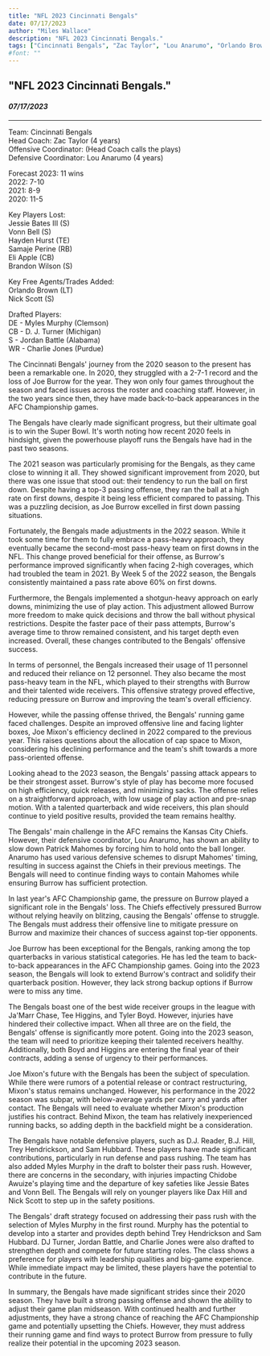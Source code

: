```yaml
---
title: "NFL 2023 Cincinnati Bengals"
date: 07/17/2023
author: "Miles Wallace"
description: "NFL 2023 Cincinnati Bengals."
tags: ["Cincinnati Bengals", "Zac Taylor", "Lou Anarumo", "Orlando Brown", "Nick Scott", "Myles Murphy", "DJ Turner", "Jordan Battle", "Charlie Jones", "Joe Burrow", "Joe Mixon", "Ja'Marr Chase", "Tee Higgins",  ]
#font: ""
---
```

## "NFL 2023 Cincinnati Bengals."
#### _07/17/2023_ 
____
Team: Cincinnati Bengals  
Head Coach: Zac Taylor (4 years)  
Offensive Coordinator: (Head Coach calls the plays)  
Defensive Coordinator: Lou Anarumo (4 years)  
  
Forecast 2023: 11 wins  
2022: 7-10  
2021: 8-9  
2020: 11-5  
  
Key Players Lost:  
Jessie Bates III (S)  
Vonn Bell (S)  
Hayden Hurst (TE)  
Samaje Perine (RB)  
Eli Apple (CB)  
Brandon Wilson (S)  
  
Key Free Agents/Trades Added:  
Orlando Brown (LT)  
Nick Scott (S)  
  
Drafted Players:   
DE - Myles Murphy (Clemson)  
CB - D. J. Turner (Michigan)  
S - Jordan Battle (Alabama)  
WR - Charlie Jones (Purdue)  
  
The Cincinnati Bengals' journey from the 2020 season to the present has been a remarkable one. In 2020, they struggled with a 2-7-1 record and the loss of Joe Burrow for the year. They won only four games throughout the season and faced issues across the roster and coaching staff. However, in the two years since then, they have made back-to-back appearances in the AFC Championship games.

The Bengals have clearly made significant progress, but their ultimate goal is to win the Super Bowl. It's worth noting how recent 2020 feels in hindsight, given the powerhouse playoff runs the Bengals have had in the past two seasons.

The 2021 season was particularly promising for the Bengals, as they came close to winning it all. They showed significant improvement from 2020, but there was one issue that stood out: their tendency to run the ball on first down. Despite having a top-3 passing offense, they ran the ball at a high rate on first downs, despite it being less efficient compared to passing. This was a puzzling decision, as Joe Burrow excelled in first down passing situations.

Fortunately, the Bengals made adjustments in the 2022 season. While it took some time for them to fully embrace a pass-heavy approach, they eventually became the second-most pass-heavy team on first downs in the NFL. This change proved beneficial for their offense, as Burrow's performance improved significantly when facing 2-high coverages, which had troubled the team in 2021. By Week 5 of the 2022 season, the Bengals consistently maintained a pass rate above 60% on first downs.

Furthermore, the Bengals implemented a shotgun-heavy approach on early downs, minimizing the use of play action. This adjustment allowed Burrow more freedom to make quick decisions and throw the ball without physical restrictions. Despite the faster pace of their pass attempts, Burrow's average time to throw remained consistent, and his target depth even increased. Overall, these changes contributed to the Bengals' offensive success.

In terms of personnel, the Bengals increased their usage of 11 personnel and reduced their reliance on 12 personnel. They also became the most pass-heavy team in the NFL, which played to their strengths with Burrow and their talented wide receivers. This offensive strategy proved effective, reducing pressure on Burrow and improving the team's overall efficiency.

However, while the passing offense thrived, the Bengals' running game faced challenges. Despite an improved offensive line and facing lighter boxes, Joe Mixon's efficiency declined in 2022 compared to the previous year. This raises questions about the allocation of cap space to Mixon, considering his declining performance and the team's shift towards a more pass-oriented offense.

Looking ahead to the 2023 season, the Bengals' passing attack appears to be their strongest asset. Burrow's style of play has become more focused on high efficiency, quick releases, and minimizing sacks. The offense relies on a straightforward approach, with low usage of play action and pre-snap motion. With a talented quarterback and wide receivers, this plan should continue to yield positive results, provided the team remains healthy.

The Bengals' main challenge in the AFC remains the Kansas City Chiefs. However, their defensive coordinator, Lou Anarumo, has shown an ability to slow down Patrick Mahomes by forcing him to hold onto the ball longer. Anarumo has used various defensive schemes to disrupt Mahomes' timing, resulting in success against the Chiefs in their previous meetings. The Bengals will need to continue finding ways to contain Mahomes while ensuring Burrow has sufficient protection.

In last year's AFC Championship game, the pressure on Burrow played a significant role in the Bengals' loss. The Chiefs effectively pressured Burrow without relying heavily on blitzing, causing the Bengals' offense to struggle. The Bengals must address their offensive line to mitigate pressure on Burrow and maximize their chances of success against top-tier opponents.

Joe Burrow has been exceptional for the Bengals, ranking among the top quarterbacks in various statistical categories. He has led the team to back-to-back appearances in the AFC Championship games. Going into the 2023 season, the Bengals will look to extend Burrow's contract and solidify their quarterback position. However, they lack strong backup options if Burrow were to miss any time.

The Bengals boast one of the best wide receiver groups in the league with Ja'Marr Chase, Tee Higgins, and Tyler Boyd. However, injuries have hindered their collective impact. When all three are on the field, the Bengals' offense is significantly more potent. Going into the 2023 season, the team will need to prioritize keeping their talented receivers healthy. Additionally, both Boyd and Higgins are entering the final year of their contracts, adding a sense of urgency to their performances.

Joe Mixon's future with the Bengals has been the subject of speculation. While there were rumors of a potential release or contract restructuring, Mixon's status remains unchanged. However, his performance in the 2022 season was subpar, with below-average yards per carry and yards after contact. The Bengals will need to evaluate whether Mixon's production justifies his contract. Behind Mixon, the team has relatively inexperienced running backs, so adding depth in the backfield might be a consideration.

The Bengals have notable defensive players, such as D.J. Reader, B.J. Hill, Trey Hendrickson, and Sam Hubbard. These players have made significant contributions, particularly in run defense and pass rushing. The team has also added Myles Murphy in the draft to bolster their pass rush. However, there are concerns in the secondary, with injuries impacting Chidobe Awuize's playing time and the departure of key safeties like Jessie Bates and Vonn Bell. The Bengals will rely on younger players like Dax Hill and Nick Scott to step up in the safety positions.

The Bengals' draft strategy focused on addressing their pass rush with the selection of Myles Murphy in the first round. Murphy has the potential to develop into a starter and provides depth behind Trey Hendrickson and Sam Hubbard. DJ Turner, Jordan Battle, and Charlie Jones were also drafted to strengthen depth and compete for future starting roles. The class shows a preference for players with leadership qualities and big-game experience. While immediate impact may be limited, these players have the potential to contribute in the future.

In summary, the Bengals have made significant strides since their 2020 season. They have built a strong passing offense and shown the ability to adjust their game plan midseason. With continued health and further adjustments, they have a strong chance of reaching the AFC Championship game and potentially upsetting the Chiefs. However, they must address their running game and find ways to protect Burrow from pressure to fully realize their potential in the upcoming 2023 season.  

